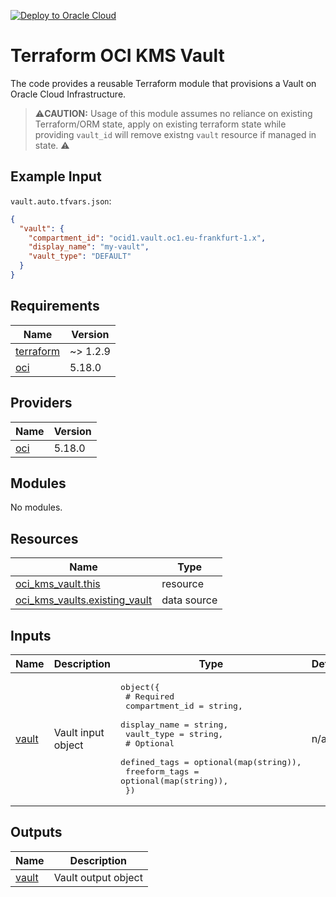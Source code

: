 [![Deploy to Oracle Cloud](https://oci-resourcemanager-plugin.plugins.oci.oraclecloud.com/latest/deploy-to-oracle-cloud.svg)](https://cloud.oracle.com/resourcemanager/stacks/create?zipUrl=https://github.com/avaloqcloud/terraform-oci-kms-vault/archive/refs/heads/main.zip)
# Terraform OCI KMS Vault
The code provides a reusable Terraform module that provisions a Vault on Oracle Cloud Infrastructure.


>⚠️**CAUTION:** Usage of this module assumes no reliance on existing Terraform/ORM state, apply on existing terraform state while providing `vault_id` will remove existng `vault` resource if managed in state. ⚠️


## Example Input
`vault.auto.tfvars.json`:
```json
{
  "vault": {
    "compartment_id": "ocid1.vault.oc1.eu-frankfurt-1.x",
    "display_name": "my-vault",
    "vault_type": "DEFAULT"
  }
}
```

<!-- BEGIN_TF_DOCS -->
## Requirements

| Name | Version |
|------|---------|
| <a name="requirement_terraform"></a> [terraform](#requirement\_terraform) | ~> 1.2.9 |
| <a name="requirement_oci"></a> [oci](#requirement\_oci) | 5.18.0 |

## Providers

| Name | Version |
|------|---------|
| <a name="provider_oci"></a> [oci](#provider\_oci) | 5.18.0 |

## Modules

No modules.

## Resources

| Name | Type |
|------|------|
| [oci_kms_vault.this](https://registry.terraform.io/providers/oracle/oci/5.18.0/docs/resources/kms_vault) | resource |
| [oci_kms_vaults.existing_vault](https://registry.terraform.io/providers/oracle/oci/5.18.0/docs/data-sources/kms_vaults) | data source |

## Inputs

| Name | Description | Type | Default | Required |
|------|-------------|------|---------|:--------:|
| <a name="input_vault"></a> [vault](#input\_vault) | Vault input object | <pre>object({<br>    # Required<br>    compartment_id = string,<br>    display_name   = string,<br>    vault_type     = string,<br>    # Optional<br>    defined_tags  = optional(map(string)),<br>    freeform_tags = optional(map(string)),<br>  })</pre> | n/a | yes |

## Outputs

| Name | Description |
|------|-------------|
| <a name="output_vault"></a> [vault](#output\_vault) | Vault output object |
<!-- END_TF_DOCS -->
